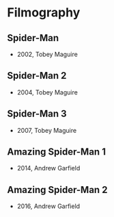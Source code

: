 # Filmography

## Spider-Man
- 2002, Tobey Maguire

## Spider-Man 2
- 2004, Tobey Maguire

## Spider-Man 3
- 2007, Tobey Maguire

## Amazing Spider-Man 1
- 2014, Andrew Garfield

## Amazing Spider-Man 2
- 2016, Andrew Garfield
